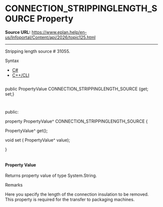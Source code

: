 # CONNECTION_STRIPPINGLENGTH_SOURCE Property

**Source URL:** https://www.eplan.help/en-us/Infoportal/Content/api/2026/topic125.html

---

Stripping length source # 31055.

Syntax

- [C#](#i-syntax-CS)
- [C++/CLI](#i-syntax-CPP2005)

```
```
public PropertyValue CONNECTION_STRIPPINGLENGTH_SOURCE {get; set;}
```
```

```
```
public:

property PropertyValue^ CONNECTION_STRIPPINGLENGTH_SOURCE {

   PropertyValue^ get();

   void set (    PropertyValue^ value);

}
```
```

#### Property Value

Returns property value of type System.String.

Remarks

Here you specify the length of the connection insulation to be removed. This property is required for the transfer to packaging machines.
